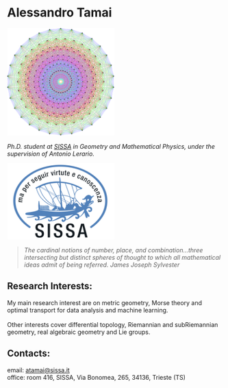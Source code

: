 
# Alessandro Tamai


<img src="https://github.com/aleetamai/aleetamai.github.io/blob/main/docs/assets/images/Lie_groups.png" width="250"/>


​_Ph.D. student at [SISSA](https://www.sissa.it) in Geometry and Mathematical Physics, 
under the supervision of Antonio Lerario._

<img src="https://github.com/aleetamai/aleetamai.github.io/blob/main/docs/assets/images/sissalogo.png" width="250" />


>_The cardinal notions of number, place, and combination...three intersecting but distinct spheres of thought to which all mathematical ideas admit of being referred._
>_James Joseph Sylvester_


## Research Interests:

My main research interest are on metric geometry, Morse theory and optimal transport for data analysis and machine learning.
\
\
Other interests cover differential topology, Riemannian and subRiemannian geometry, real algebraic geometry and Lie groups.



## Contacts:

email:  atamai@sissa.it
\
office: room 416, SISSA, Via Bonomea, 265, 34136, Trieste (TS)


